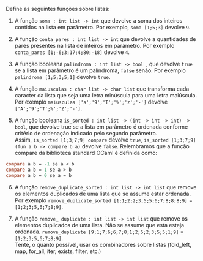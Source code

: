 Define as seguintes funções sobre listas:

1. A função `soma : int list -> int` que devolve a soma dos inteiros contidos na lista em parâmetro.
Por exemplo, `soma [1;5;3]` devolve `9`.<br />

2. A função `conta_pares : int list -> int` que devolve a quantidades de pares presentes na lista de inteiros em parâmetro.  Por exemplo `conta_pares [1;-6;3;17;4;80;-18]` devolve `4`.

3. A função booleana `palindroma : int list -> bool `, que devolve `true` se a lista em parâmetro é um palíndroma, `false` senão.  Por exemplo `palindroma [1;5;3;5;1]` devolve `true`.

4. A função `maiusculas : char list -> char list` que transforma cada caracter da lista que seja uma letra minúscula para uma letra maiúscula. Por exemplo `maiusculas ['a';'9';'T';'%';'z';'-']` devolve `['A';'9';'T';%';'Z';'-']`.

5. A função booleana `is_sorted : int list -> (int -> int -> int) -> bool`, que devolve true se a lista em parâmetro é ordenada conforme critério de ordenação indicado pelo segundo parâmetro.<br />
Assim, `is_sorted [1;3;7;9] compare` devolve `true`, `is_sorted [1;3;7;9] (fun a b -> compare b a)` devolve `false`. Relembramos que a função compare da biblioteca standard OCaml é definida como:<br />
```ocaml
compare a b = -1 se a < b
compare a b = 1 se a > b
compare a b = 0 se a = b
```

6. A função `remove_duplicate_sorted : int list -> int list` que remove os elementos duplicados de uma lista que se assume estar ordenada. Por exemplo `remove_duplicate_sorted [1;1;2;2;3,5;5;6;7;8;8;8;9]` = `[1;2;3;5,6;7;8;9]`.

7. A função `remove_ duplicate : int list -> int list` que remove os elementos duplicados de uma lista. Não se assume que esta esteja ordenada. `remove_duplicate [9;1;7;6;6;7;8;1;2;6;2;3;5;5;1;9]` = `[1;2;3;5,6;7;8;9]`.<br />
Tente, o quanto possível, usar os combinadores sobre listas (fold_left, map, for_all, iter, exists, filter, etc.)

